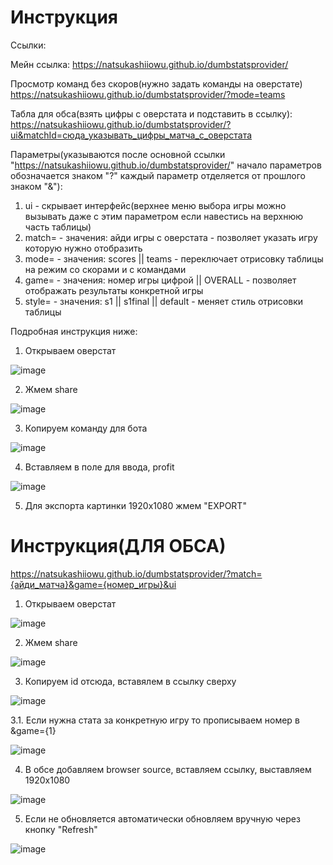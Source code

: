 # Инструкция

Ссылки:

Мейн ссылка:
https://natsukashiiowu.github.io/dumbstatsprovider/

Просмотр команд без скоров(нужно задать команды на оверстате) 
https://natsukashiiowu.github.io/dumbstatsprovider/?mode=teams

Табла для обса(взять цифры с оверстата и подставить в ссылку):
https://natsukashiiowu.github.io/dumbstatsprovider/?ui&matchId=сюда_указывать_цифры_матча_с_оверстата

Параметры(указываются после основной ссылки "https://natsukashiiowu.github.io/dumbstatsprovider/" начало параметров обозначается знаком "?" каждый параметр отделяется от прошлого знаком "&"):
1.  ui - скрывает интерфейс(верхнее меню выбора игры можно вызывать даже с этим параметром если навестись на верхнюю часть таблицы)
2.  match= - значения: айди игры с оверстата - позволяет указать игру которую нужно отобразить 
3.  mode= - значения: scores || teams - переключает отрисовку таблицы на режим со скорами и с командами
4.   game= - значения: номер игры цифрой || OVERALL - позволяет отображать результаты конкретной игры
5.   style= - значения: s1 || s1final || default - меняет стиль отрисовки таблицы

Подробная инструкция ниже:

1. Открываем оверстат

![image](https://github.com/user-attachments/assets/eef3664b-3045-46a6-88b2-18dc0dbd4356)

2. Жмем share

![image](https://github.com/user-attachments/assets/e47fd1a5-a8c2-407b-9681-4cd3ed86c2d4)

3. Копируем команду для бота

![image](https://github.com/user-attachments/assets/8ddcb542-c42f-40bc-b31a-a30e2fcc5d54)

4. Вставляем в поле для ввода, profit

![image](https://github.com/user-attachments/assets/c4207f75-d77c-4999-860a-1d101bf5ba56)

5. Для экспорта картинки 1920x1080 жмем "EXPORT"

# Инструкция(ДЛЯ ОБСА)
https://natsukashiiowu.github.io/dumbstatsprovider/?match={айди_матча}&game={номер_игры}&ui

1. Открываем оверстат

![image](https://github.com/user-attachments/assets/eef3664b-3045-46a6-88b2-18dc0dbd4356)

2. Жмем share

![image](https://github.com/user-attachments/assets/e47fd1a5-a8c2-407b-9681-4cd3ed86c2d4)

3. Копируем id отсюда, вставялем в ссылку сверху

![image](https://github.com/user-attachments/assets/de65db35-78ad-4cd7-bdda-c35d5a86ede4)

3.1. Если нужна стата за конкретную игру то прописываем номер в &game={1}

![image](https://github.com/user-attachments/assets/8aca7eb1-e6c8-4033-a9d6-f6b64c857cc9)

4. В обсе добавляем browser source, вставляем ссылку, выставляем 1920x1080

![image](https://github.com/user-attachments/assets/0f037d53-c5a5-4a33-a237-5ace2b025476)

5. Если не обновляется автоматически обновляем вручную через кнопку "Refresh"

![image](https://github.com/user-attachments/assets/0ab9ad4e-d666-454b-b644-3bd48f2fa926)

